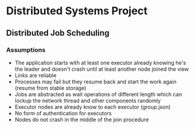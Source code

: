 # Distributed Systems Project
## Distributed Job Scheduling
### Assumptions
- The application starts with at least one executor already knowing he's the leader and doesn't crash until at least another node joined the view
- Links are reliable
- Processes may fail but they resume back and start the work again (resume from stable storage)
- Jobs are abstracted as wait operations of different length which can lockup the network thread and other components randomly
- Executor nodes are already know to each executor (group.json)
- No form of authentication for executors
- Nodes do not crash in the middle of the join procedure